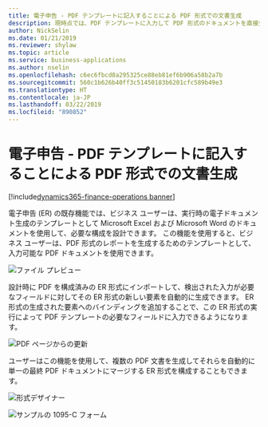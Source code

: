 ```yaml
---
title: 電子申告 - PDF テンプレートに記入することによる PDF 形式での文書生成
description: 現時点では、PDF テンプレートに入力して PDF 形式のドキュメントを直接生成する方法はありません。
author: NickSelin
ms.date: 01/21/2019
ms.reviewer: shylaw
ms.topic: article
ms.service: business-applications
ms.author: nselin
ms.openlocfilehash: c6ec6fbcd8a295325ce88eb81ef6b906a58b2a7b
ms.sourcegitcommit: 560c1b626b40ff3c51450183b6201cfc589b49e3
ms.translationtype: HT
ms.contentlocale: ja-JP
ms.lasthandoff: 03/22/2019
ms.locfileid: "890852"
---
```

#  <a name="electronic-reporting---generate-documents-in-pdf-format-by-filling-in-pdf-templates"></a>電子申告 - PDF テンプレートに記入することによる PDF 形式での文書生成
[!include[dynamics365-finance-operations banner](../includes/dynamics365-finance-operations.md)]


電子申告 (ER) の既存機能では、ビジネス ユーザーは、実行時の電子ドキュメント生成のテンプレートとして Microsoft Excel および Microsoft Word のドキュメントを使用して、必要な構成を設計できます。 この機能を使用すると、ビジネス ユーザーは、PDF 形式のレポートを生成するためのテンプレートとして、入力可能な PDF ドキュメントを使用できます。

![ファイル プレビュー](media/ER-generate-doc-1099-c-preview.png "ファイル プレビュー")

設計時に PDF を構成済みの ER 形式にインポートして、検出された入力が必要なフィールドに対してその ER 形式の新しい要素を自動的に生成できます。 ER 形式の生成された要素へのバインディングを追加することで、この ER 形式の実行によって PDF テンプレートの必要なフィールドに入力できるようになります。

![PDF ページからの更新](media/ER-generate-doc-1099-c-update-from-pdf.png "PDF ページからの更新")

ユーザーはこの機能を使用して、複数の PDF 文書を生成してそれらを自動的に単一の最終 PDF ドキュメントにマージする ER 形式を構成することもできます。

![形式デザイナー](media/ER-generate-doc-1099-c-format-designer.png "形式デザイナーのスクリーンショット")

![サンプルの 1095-C フォーム](media/ER-generate-doc1099-c-update-output.png "サンプルの 1095-C フォーム")
